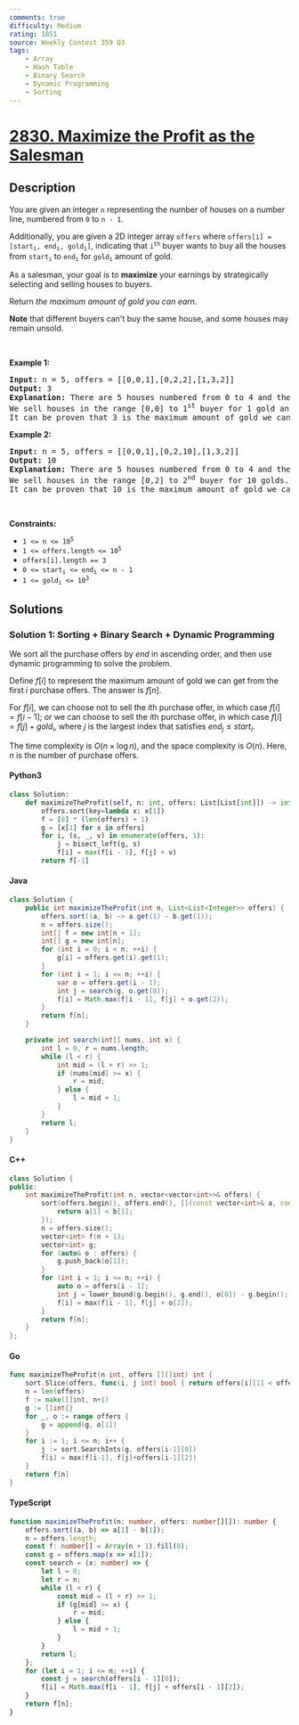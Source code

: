 ```yaml
---
comments: true
difficulty: Medium
rating: 1851
source: Weekly Contest 359 Q3
tags:
    - Array
    - Hash Table
    - Binary Search
    - Dynamic Programming
    - Sorting
---
```


<!-- problem:start -->

# [2830. Maximize the Profit as the Salesman](https://leetcode.com/problems/maximize-the-profit-as-the-salesman)

## Description

<!-- description:start -->

<p>You are given an integer <code>n</code> representing the number of houses on a number line, numbered from <code>0</code> to <code>n - 1</code>.</p>

<p>Additionally, you are given a 2D integer array <code>offers</code> where <code>offers[i] = [start<sub>i</sub>, end<sub>i</sub>, gold<sub>i</sub>]</code>, indicating that <code>i<sup>th</sup></code> buyer wants to buy all the houses from <code>start<sub>i</sub></code> to <code>end<sub>i</sub></code> for <code>gold<sub>i</sub></code> amount of gold.</p>

<p>As a salesman, your goal is to <strong>maximize</strong> your earnings by strategically selecting and selling houses to buyers.</p>

<p>Return <em>the maximum amount of gold you can earn</em>.</p>

<p><strong>Note</strong> that different buyers can&#39;t buy the same house, and some houses may remain unsold.</p>

<p>&nbsp;</p>
<p><strong class="example">Example 1:</strong></p>

<pre>
<strong>Input:</strong> n = 5, offers = [[0,0,1],[0,2,2],[1,3,2]]
<strong>Output:</strong> 3
<strong>Explanation:</strong> There are 5 houses numbered from 0 to 4 and there are 3 purchase offers.
We sell houses in the range [0,0] to 1<sup>st</sup> buyer for 1 gold and houses in the range [1,3] to 3<sup>rd</sup> buyer for 2 golds.
It can be proven that 3 is the maximum amount of gold we can achieve.
</pre>

<p><strong class="example">Example 2:</strong></p>

<pre>
<strong>Input:</strong> n = 5, offers = [[0,0,1],[0,2,10],[1,3,2]]
<strong>Output:</strong> 10
<strong>Explanation:</strong> There are 5 houses numbered from 0 to 4 and there are 3 purchase offers.
We sell houses in the range [0,2] to 2<sup>nd</sup> buyer for 10 golds.
It can be proven that 10 is the maximum amount of gold we can achieve.
</pre>

<p>&nbsp;</p>
<p><strong>Constraints:</strong></p>

<ul>
	<li><code>1 &lt;= n &lt;= 10<sup>5</sup></code></li>
	<li><code>1 &lt;= offers.length &lt;= 10<sup>5</sup></code></li>
	<li><code>offers[i].length == 3</code></li>
	<li><code>0 &lt;= start<sub>i</sub> &lt;= end<sub>i</sub> &lt;= n - 1</code></li>
	<li><code>1 &lt;= gold<sub>i</sub> &lt;= 10<sup>3</sup></code></li>
</ul>

<!-- description:end -->

## Solutions

<!-- solution:start -->

### Solution 1: Sorting + Binary Search + Dynamic Programming

We sort all the purchase offers by $end$ in ascending order, and then use dynamic programming to solve the problem.

Define $f[i]$ to represent the maximum amount of gold we can get from the first $i$ purchase offers. The answer is $f[n]$.

For $f[i]$, we can choose not to sell the $i$th purchase offer, in which case $f[i] = f[i - 1]$; or we can choose to sell the $i$th purchase offer, in which case $f[i] = f[j] + gold_i$, where $j$ is the largest index that satisfies $end_j \leq start_i$.

The time complexity is $O(n \times \log n)$, and the space complexity is $O(n)$. Here, $n$ is the number of purchase offers.

<!-- tabs:start -->

#### Python3

```python
class Solution:
    def maximizeTheProfit(self, n: int, offers: List[List[int]]) -> int:
        offers.sort(key=lambda x: x[1])
        f = [0] * (len(offers) + 1)
        g = [x[1] for x in offers]
        for i, (s, _, v) in enumerate(offers, 1):
            j = bisect_left(g, s)
            f[i] = max(f[i - 1], f[j] + v)
        return f[-1]
```

#### Java

```java
class Solution {
    public int maximizeTheProfit(int n, List<List<Integer>> offers) {
        offers.sort((a, b) -> a.get(1) - b.get(1));
        n = offers.size();
        int[] f = new int[n + 1];
        int[] g = new int[n];
        for (int i = 0; i < n; ++i) {
            g[i] = offers.get(i).get(1);
        }
        for (int i = 1; i <= n; ++i) {
            var o = offers.get(i - 1);
            int j = search(g, o.get(0));
            f[i] = Math.max(f[i - 1], f[j] + o.get(2));
        }
        return f[n];
    }

    private int search(int[] nums, int x) {
        int l = 0, r = nums.length;
        while (l < r) {
            int mid = (l + r) >> 1;
            if (nums[mid] >= x) {
                r = mid;
            } else {
                l = mid + 1;
            }
        }
        return l;
    }
}
```

#### C++

```cpp
class Solution {
public:
    int maximizeTheProfit(int n, vector<vector<int>>& offers) {
        sort(offers.begin(), offers.end(), [](const vector<int>& a, const vector<int>& b) {
            return a[1] < b[1];
        });
        n = offers.size();
        vector<int> f(n + 1);
        vector<int> g;
        for (auto& o : offers) {
            g.push_back(o[1]);
        }
        for (int i = 1; i <= n; ++i) {
            auto o = offers[i - 1];
            int j = lower_bound(g.begin(), g.end(), o[0]) - g.begin();
            f[i] = max(f[i - 1], f[j] + o[2]);
        }
        return f[n];
    }
};
```

#### Go

```go
func maximizeTheProfit(n int, offers [][]int) int {
	sort.Slice(offers, func(i, j int) bool { return offers[i][1] < offers[j][1] })
	n = len(offers)
	f := make([]int, n+1)
	g := []int{}
	for _, o := range offers {
		g = append(g, o[1])
	}
	for i := 1; i <= n; i++ {
		j := sort.SearchInts(g, offers[i-1][0])
		f[i] = max(f[i-1], f[j]+offers[i-1][2])
	}
	return f[n]
}
```

#### TypeScript

```ts
function maximizeTheProfit(n: number, offers: number[][]): number {
    offers.sort((a, b) => a[1] - b[1]);
    n = offers.length;
    const f: number[] = Array(n + 1).fill(0);
    const g = offers.map(x => x[1]);
    const search = (x: number) => {
        let l = 0;
        let r = n;
        while (l < r) {
            const mid = (l + r) >> 1;
            if (g[mid] >= x) {
                r = mid;
            } else {
                l = mid + 1;
            }
        }
        return l;
    };
    for (let i = 1; i <= n; ++i) {
        const j = search(offers[i - 1][0]);
        f[i] = Math.max(f[i - 1], f[j] + offers[i - 1][2]);
    }
    return f[n];
}
```

<!-- tabs:end -->

<!-- solution:end -->

<!-- problem:end -->
